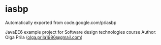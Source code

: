 # iasbp
Automatically exported from code.google.com/p/iasbp

JavaEE6 example project for Software design technologies course
Author: Olga Prila (olga.prila1986@gmail.com)

